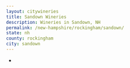 ```yaml
---
layout: citywineries
title: Sandown Wineries
description: Wineries in Sandown, NH
permalink: /new-hampshire/rockingham/sandown/
state: nh
county: rockingham
city: sandown
---
```

-
